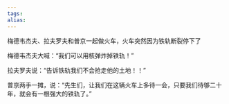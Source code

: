 ```yaml
---
tags: 
alias:
---
```


梅德韦杰夫、拉夫罗夫和普京一起做火车，火车突然因为铁轨断裂停下了

梅德韦杰夫大喊：“我们可以用核弹炸掉铁轨！”

拉夫罗夫说：“告诉铁轨我们不会抢走他的土地！！”

普京两手一摊，说：“先生们，让我们在这辆火车上多待一会，只要我们待够二十年，就会有一根强大的铁轨了。”

